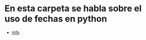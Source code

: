 # En esta carpeta se habla sobre el uso de fechas en python

* [info](https://www.programiz.com/python-programming/datetime/strftime)
